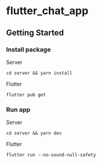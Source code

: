 # flutter_chat_app

## Getting Started

### Install package
Server

    cd server && yarn install
    
Flutter

    flutter pub get

### Run app
Server

    cd server && yarn dev

Flutter

    flutter run --no-sound-null-safety
